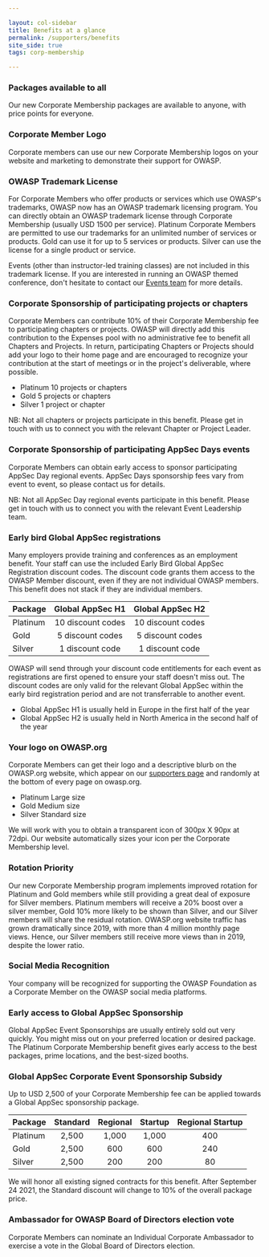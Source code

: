 ```yaml
---

layout: col-sidebar
title: Benefits at a glance
permalink: /supporters/benefits
site_side: true
tags: corp-membership

---
```


### Packages available to all

Our new Corporate Membership packages are available to anyone, with price points for everyone. 

### Corporate Member Logo

Corporate members can use our new Corporate Membership logos on your website and marketing to demonstrate their support for OWASP. 

### OWASP Trademark License

For Corporate Members who offer products or services which use OWASP's trademarks, OWASP now has an OWASP trademark licensing program. You can directly obtain an OWASP trademark license through Corporate Membership (usually USD 1500 per service). Platinum Corporate Members are permitted to use our trademarks for an unlimited number of services or products. Gold can use it for up to 5 services or products. Silver can use the license for a single product or service.

Events (other than instructor-led training classes) are not included in this trademark license. If you are interested in running an OWASP themed conference, don't hesitate to contact our [Events team](mailto:events@owasp.com) for more details.

### Corporate Sponsorship of participating projects or chapters

Corporate Members can contribute 10% of their Corporate Membership fee to participating chapters or projects. OWASP will directly add this contribution to the Expenses pool with no administrative fee to benefit all Chapters and Projects. In return, participating Chapters or Projects should add your logo to their home page and are encouraged to recognize your contribution at the start of meetings or in the project's deliverable, where possible.

- Platinum 10 projects or chapters
- Gold 5 projects or chapters
- Silver 1 project or chapter

NB: Not all chapters or projects participate in this benefit. Please get in touch with us to connect you with the relevant Chapter or Project Leader.

### Corporate Sponsorship of participating AppSec Days events

Corporate Members can obtain early access to sponsor participating AppSec Day regional events. AppSec Days sponsorship fees vary from event to event, so please contact us for details. 

NB: Not all AppSec Day regional events participate in this benefit. Please get in touch with us to connect you with the relevant Event Leadership team.

### Early bird Global AppSec registrations

Many employers provide training and conferences as an employment benefit. Your staff can use the included Early Bird Global AppSec Registration discount codes. The discount code grants them access to the OWASP Member discount, even if they are not individual OWASP members. This benefit does not stack if they are individual members.  

| Package  | Global AppSec H1  | Global AppSec H2  |
| -------- | :---------------: | :---------------: |
| Platinum | 10 discount codes | 10 discount codes |
| Gold     | 5 discount codes  | 5 discount codes  |
| Silver | 1 discount code   | 1 discount code   |

OWASP will send through your discount code entitlements for each event as registrations are first opened to ensure your staff doesn't miss out. The discount codes are only valid for the relevant Global AppSec within the early bird registration period and are not transferrable to another event.

* Global AppSec H1 is usually held in Europe in the first half of the year
* Global AppSec H2 is usually held in North America in the second half of the year

### Your logo on OWASP.org

Corporate Members can get their logo and a descriptive blurb on the OWASP.org website, which appear on our [supporters page](/supporters/list) and randomly at the bottom of every page on owasp.org. 

- Platinum Large size
- Gold Medium size
- Silver Standard size

We will work with you to obtain a transparent icon of 300px X 90px at 72dpi. Our website automatically sizes your icon per the Corporate Membership level.

### Rotation Priority

Our new Corporate Membership program implements improved rotation for Platinum and Gold members while still providing a great deal of exposure for Silver members. Platinum members will receive a 20% boost over a silver member, Gold 10% more likely to be shown than Silver, and our Silver members will share the residual rotation. OWASP.org website traffic has grown dramatically since 2019, with more than 4 million monthly page views. Hence, our Silver members still receive more views than in 2019, despite the lower ratio.

### Social Media Recognition

Your company will be recognized for supporting the OWASP Foundation as a Corporate Member on the OWASP social media platforms.

### Early access to Global AppSec Sponsorship

Global AppSec Event Sponsorships are usually entirely sold out very quickly. You might miss out on your preferred location or desired package. The Platinum Corporate Membership benefit gives early access to the best packages, prime locations, and the best-sized booths. 

### Global AppSec Corporate Event Sponsorship Subsidy

Up to USD 2,500 of your Corporate Membership fee can be applied towards a Global AppSec sponsorship package.

| Package | Standard | Regional | Startup | Regional Startup |
| -- | :--: | :--: | :--: | :--: |
| Platinum | 2,500 | 1,000 | 1,000 | 400 |
| Gold | 2,500 | 600 | 600 | 240 |
| Silver | 2,500 | 200 | 200 | 80 |

We will honor all existing signed contracts for this benefit. After September 24 2021, the Standard discount will change to 10% of the overall package price.

### Ambassador for OWASP Board of Directors election vote

Corporate Members can nominate an Individual Corporate Ambassador to exercise a vote in the Global Board of Directors election.
